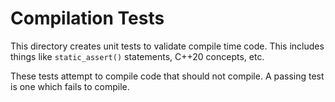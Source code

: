 # Compilation Tests

This directory creates unit tests to validate compile time code. This includes
things like `static_assert()` statements, C++20 concepts, etc.

These tests attempt to compile code that should not compile. A passing test is
one which fails to compile.
